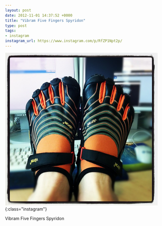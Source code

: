 ```yaml
---
layout: post
date: 2012-11-01 14:37:52 +0000
title: "Vibram Five Fingers Spyridon"
type: post
tags:
- instagram
instagram_url: https://www.instagram.com/p/RfZP1Npt2p/
---
```


![Instagram - RfZP1Npt2p](/img/RfZP1Npt2p.jpg){:class="instagram"}

Vibram Five Fingers Spyridon
